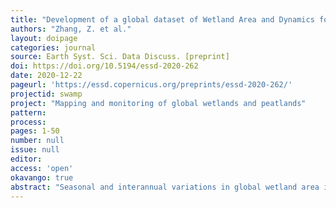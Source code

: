 ```yaml
---
title: "Development of a global dataset of Wetland Area and Dynamics for Methane Modeling (WAD2M)."
authors: "Zhang, Z. et al."
layout: doipage
categories: journal
source: Earth Syst. Sci. Data Discuss. [preprint]
doi: https://doi.org/10.5194/essd-2020-262
date: 2020-12-22
pageurl: 'https://essd.copernicus.org/preprints/essd-2020-262/'
projectid: swamp
project: "Mapping and monitoring of global wetlands and peatlands"
pattern:
process:
pages: 1-50
number: null
issue: null
editor:
access: 'open'
okavango: true
abstract: "Seasonal and interannual variations in global wetland area is a strong driver of fluctuations in global methane (CH4) emissions. Current maps of global wetland extent vary with wetland definition, causing substantial disagreement and large uncertainty in estimates of wetland methane emissions. To reconcile these differences for large-scale wetland CH4 modeling, we developed a global Wetland Area and Dynamics for Methane Modeling (WAD2M) dataset at ~25 km resolution at equator (0.25 arc-degree) at monthly time-step for 2000–2018. WAD2M combines a time series of surface inundation based on active and passive microwave remote sensing at coarse resolution (~25 km) with six static datasets that discriminate inland waters, agriculture, shoreline, and non-inundated wetlands. We exclude all permanent water bodies (e.g. lakes, ponds, rivers, and reservoirs), coastal wetlands (e.g., mangroves and sea grasses), and rice paddies to only represent spatiotemporal patterns of inundated and non-inundated vegetated wetlands. Globally, WAD2M estimates the long-term maximum wetland area at 13.0 million km2 (Mkm2), which can be separated into three categories: mean annual minimum of inundated and non-inundated wetlands at 3.5 Mkm2, seasonally inundated wetlands at 4.0 Mkm2 (mean annual maximum minus mean annual minimum), and intermittently inundated wetlands at 5.5 Mkm2 (long-term maximum minus mean annual maximum). WAD2M has good spatial agreements with independent wetland inventories for major wetland complexes, i.e., the Amazon Lowland Basin and West Siberian Lowlands, with high Cohen's kappa coefficient of 0.54 and 0.70 respectively among multiple wetlands products. By evaluating the temporal variation of WAD2M against modeled prognostic inundation (i.e., TOPMODEL) and satellite observations of inundation and soil moisture, we show that it adequately represents interannual variation as well as the effect of El Niño-Southern Oscillation on global wetland extent. This wetland extent dataset will improve estimates of wetland CH4 fluxes for global-scale land surface modeling. The dataset can be found at http://doi.org/10.5281/zenodo.3998454 (Zhang et al., 2020)."
---
```

